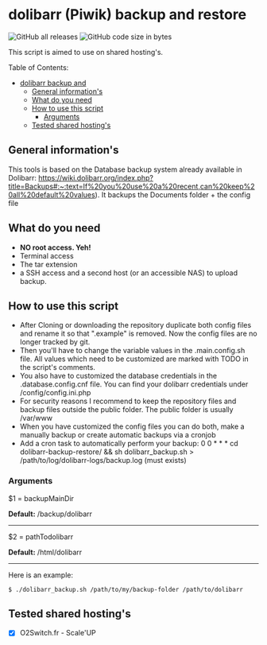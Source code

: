 # dolibarr (Piwik) backup and restore

![GitHub all releases](https://img.shields.io/github/downloads/sebastienserre/dolibarr-backup/total?style=flat-square)
![GitHub code size in bytes](https://img.shields.io/github/languages/code-size/sebastienserre/dolibarr-backup?style=flat-square)

This script is aimed to use on shared hosting's.

Table of Contents:

- [dolibarr backup and ](#dolibarr-piwik-backup-and-restore)
  - [General information's](#general-informations)
  - [What do you need](#what-do-you-need)
  - [How to use this script](#how-to-use-this-script)
    - [Arguments](#arguments)
  - [Tested shared hosting's](#tested-shared-hostings)


## General information's

This tools is based on the Database backup system already available in Dolibarr: https://wiki.dolibarr.org/index.php?title=Backups#:~:text=If%20you%20use%20a%20recent,can%20keep%20all%20default%20values).
It backups the Documents folder  + the config file


## What do you need

- **NO root access. Yeh!**
- Terminal access
- The tar extension
- a SSH access and a second host (or an accessible NAS) to upload backup.

## How to use this script

- After Cloning or downloading the repository duplicate both config files and rename it so that ".example" is removed. Now the config files are no longer tracked by git.
- Then you'll have to change the variable values in the .main.config.sh file. All values which need to be customized are marked with TODO in the script's comments.
- You also have to customized the database credentials in the .database.config.cnf file. You can find your dolibarr credentials under /config/config.ini.php
- For security reasons I recommend to keep the repository files and backup files outside the public folder. The public folder is usually /var/www
- When you have customized the config files you can do both, make a manually backup or create automatic backups via a cronjob
- Add a cron task to automatically perform your backup: 0 0 * * * cd dolibarr-backup-restore/ && sh dolibarr_backup.sh > /path/to/log/dolibarr-logs/backup.log (must exists)

### Arguments

$1 = backupMainDir

**Default:** /backup/dolibarr

---

$2 = pathTodolibarr

**Default:** /html/dolibarr

---

Here is an example:

```$ ./dolibarr_backup.sh /path/to/my/backup-folder /path/to/dolibarr```


## Tested shared hosting's

- [x] O2Switch.fr - Scale'UP
